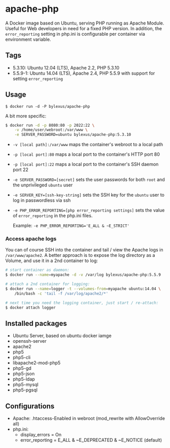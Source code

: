 apache-php
===================================

A Docker image based on Ubuntu, serving PHP running as Apache Module. Useful for Web developers in need for a fixed PHP version. In addition, the `error_reporting` setting in php.ini is configurable per container via environment variable.

Tags
-----

* 5.3.10: Ubuntu 12.04 (LTS), Apache 2.2, PHP 5.3.10
* 5.5.9-1: Ubuntu 14.04 (LTS), Apache 2.4, PHP 5.5.9 with support for setting `error_reporting`

Usage
------

```
$ docker run -d -P bylexus/apache-php
```

A bit more specific:

```bash
$ docker run -d -p 8080:80 -p 2022:22 \
    -v /home/user/webroot:/var/www \
    -e SERVER_PASSWORD=ubuntu bylexus/apache-php:5.3.10
```

* `-v [local path]:/var/www` maps the container's webroot to a local path
* `-p [local port]:80` maps a local port to the container's HTTP port 80
* `-p [local port]:22` maps a local port to the container's SSH daemon port 22
* `-e SERVER_PASSWORD=[secret]` sets the user passwords for both `root` and the unprivileged `ubuntu` user
* `-e SERVER_KEY=[ssh-key-string]` sets the SSH key for the `ubuntu` user to log in passwordless via ssh
* `-e PHP_ERROR_REPORTING=[php error_reporting settings]` sets the value of `error_reporting` in the php.ini files.

  Example: `-e PHP_ERROR_REPORTING='E_ALL & ~E_STRICT'`

### Access apache logs

You can of course SSH into the container and tail / view the Apache logs in `/var/www/apache2`. A better approach is to expose the log directory as a Volume, and use it in a 2nd container to log:

```bash
# start container as daemon:
$ docker run --name=myapache -d -v /var/log bylexus/apache-php:5.5.9

# attach a 2nd container for logging:
$ docker run --name=logger -t --volumes-from=myapache ubuntu:14.04 \
    /bin/bash -c 'tail -f /var/log/apache2/*'

# next time you need the logging container, just start / re-attach:
$ docker attach logger
```


Installed packages
-------------------
* Ubuntu Server, based on ubuntu docker iamge
* openssh-server
* apache2
* php5
* php5-cli
* libapache2-mod-php5
* php5-gd
* php5-json
* php5-ldap
* php5-mysql
* php5-pgsql

Configurations
----------------

* Apache: .htaccess-Enabled in webroot (mod_rewrite with AllowOverride all)
* php.ini:
  * display_errors = On
  * error_reporting = E_ALL & ~E_DEPRECATED & ~E_NOTICE (default)
